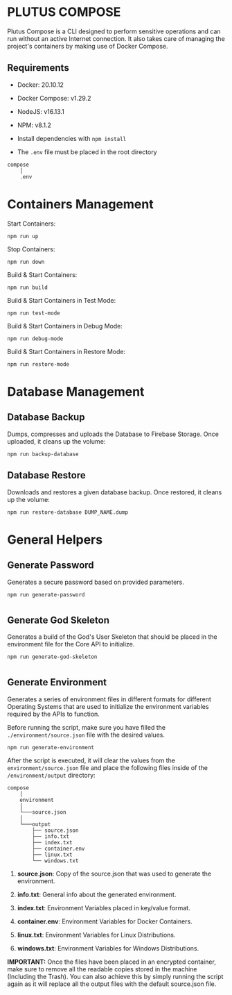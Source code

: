 # PLUTUS COMPOSE

Plutus Compose is a CLI designed to perform sensitive operations and can run without an active Internet connection. It also takes care of managing the project's containers by making use of Docker Compose.


## Requirements

- Docker: 20.10.12

- Docker Compose: v1.29.2

- NodeJS: v16.13.1

- NPM: v8.1.2

- Install dependencies with `npm install` 

- The `.env` file must be placed in the root directory

```
compose
    │
    .env
```

#
# Containers Management

Start Containers:

`npm run up`

Stop Containers:

`npm run down`

Build & Start Containers:

`npm run build`

Build & Start Containers in Test Mode:

`npm run test-mode`

Build & Start Containers in Debug Mode:

`npm run debug-mode`

Build & Start Containers in Restore Mode:

`npm run restore-mode`




#
# Database Management

## Database Backup

Dumps, compresses and uploads the Database to Firebase Storage. Once uploaded, it cleans up the volume:

`npm run backup-database`

## Database Restore

Downloads and restores a given database backup. Once restored, it cleans up the volume:

`npm run restore-database DUMP_NAME.dump`




#
# General Helpers

## Generate Password

Generates a secure password based on provided parameters.

`npm run generate-password`

#
## Generate God Skeleton

Generates a build of the God's User Skeleton that should be placed in the environment file for the Core API to initialize.

`npm run generate-god-skeleton`

#
## Generate Environment

Generates a series of environment files in different formats for different Operating Systems that are used to initialize the environment variables required by the APIs to function.

Before running the script, make sure you have filled the `./environment/source.json` file with the desired values.

`npm run generate-environment`

After the script is executed, it will clear the values from the `environment/source.json` file and place the following files inside of the `/environment/output` directory:

```
compose
    │
    environment
    │
    └───source.json
    │
    └───output 
        ├── source.json
        ├── info.txt
        ├── index.txt
        ├── container.env
        ├── linux.txt
        └── windows.txt
```

1) **source.json**: Copy of the source.json that was used to generate the environment.

2) **info.txt**: General info about the generated environment.

3) **index.txt**: Environment Variables placed in key/value format.

5) **container.env**: Environment Variables for Docker Containers.

6) **linux.txt**: Environment Variables for Linux Distributions.

7) **windows.txt**: Environment Variables for Windows Distributions.

**IMPORTANT:** Once the files have been placed in an encrypted container, make sure to remove all the readable copies stored in the machine (Including the Trash). You can also achieve this by simply running the script again as it will replace all the output files with the default source.json file.
